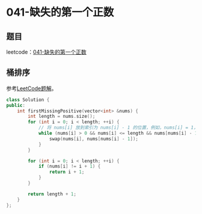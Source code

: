 # 041-缺失的第一个正数

## 题目

leetcode：[041-缺失的第一个正数](https://leetcode-cn.com/problems/first-missing-positive/)

## 桶排序

参考[LeetCode题解](https://leetcode-cn.com/problems/first-missing-positive/solution/tong-pai-xu-python-dai-ma-by-liweiwei1419/)。

```c++
class Solution {
public:
    int firstMissingPositive(vector<int> &nums) {
        int length = nums.size();
        for (int i = 0; i < length; ++i) {
            // 将 nums[i] 放到索引为 nums[i] - 1 的位置，例如，nums[i] = 1，则将 1 放到 索引为 0 的位置
            while (nums[i] > 0 && nums[i] <= length && nums[nums[i] - 1] != nums[i]) {
                swap(nums[i], nums[nums[i] - 1]);
            }
        }

        for (int i = 0; i < length; ++i) {
            if (nums[i] != i + 1) {
                return i + 1;
            }
        }

        return length + 1;
    }
};
```

